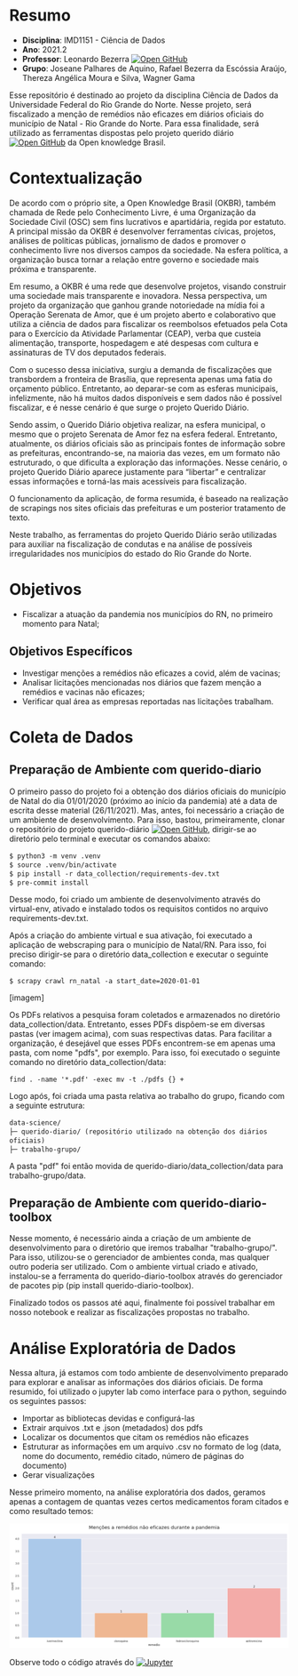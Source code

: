# Resumo
- **Disciplina**: IMD1151 - Ciência de Dados
- **Ano**: 2021.2
- **Professor**: Leonardo Bezerra [![Open GitHub](https://badgen.net/badge/icon/github?icon=github&label)](https://github.com/leobezerra?tab=repositories)
- **Grupo**: Joseane Palhares de Aquino, Rafael Bezerra da Escóssia Araújo, Thereza Angélica Moura e Silva, Wagner Gama

Esse repositório é destinado ao projeto da disciplina Ciência de Dados da Universidade Federal do Rio Grande do Norte. Nesse projeto, será fiscalizado a menção de remédios não eficazes em diários oficiais do município de Natal - Rio Grande do Norte. Para essa finalidade, será utilizado as ferramentas dispostas pelo projeto querido diário [![Open GitHub](https://badgen.net/badge/icon/github?icon=github&label)](https://github.com/okfn-brasil/querido-diario) da Open knowledge Brasil.

# Contextualização
De acordo com o próprio site, a Open Knowledge Brasil (OKBR), também chamada de Rede pelo Conhecimento Livre, é uma Organização da Sociedade Civil (OSC) sem fins lucrativos e apartidária, regida por estatuto. A principal missão da OKBR é desenvolver ferramentas cívicas, projetos, análises de políticas públicas, jornalismo de dados e promover o conhecimento livre nos diversos campos da sociedade. Na esfera política, a organização busca tornar a relação entre governo e sociedade mais próxima e transparente.

Em resumo, a OKBR é uma rede que desenvolve projetos, visando construir uma sociedade mais transparente e inovadora. Nessa perspectiva, um projeto da organização que ganhou grande notoriedade na mídia foi a Operação Serenata de Amor, que é um projeto aberto e colaborativo que utiliza a ciência de dados para fiscalizar os reembolsos efetuados pela Cota para o Exercício da Atividade Parlamentar (CEAP), verba que custeia alimentação, transporte, hospedagem e até despesas com cultura e assinaturas de TV dos deputados federais.

Com o sucesso dessa iniciativa, surgiu a demanda de fiscalizações que transbordem a fronteira de Brasília, que representa apenas uma fatia do orçamento público. Entretanto, ao deparar-se com as esferas municipais, infelizmente, não há muitos dados disponíveis e sem dados não é possível fiscalizar, e é nesse cenário é que surge o projeto Querido Diário.

Sendo assim, o Querido Diário objetiva realizar, na esfera municipal, o mesmo que o projeto Serenata de Amor fez na esfera federal. Entretanto, atualmente, os diários oficiais são as principais fontes de informação sobre as prefeituras, encontrando-se, na maioria das vezes, em um formato não estruturado, o que dificulta a exploração das informações. Nesse cenário, o projeto Querido Diário aparece justamente para “libertar” e centralizar essas informações e torná-las mais acessíveis para fiscalização.

O funcionamento da aplicação, de forma resumida, é baseado na realização de scrapings nos sites oficiais das prefeituras e um posterior tratamento de texto.

Neste trabalho, as ferramentas do projeto Querido Diário serão utilizadas para auxiliar na fiscalização de condutas e na análise de possíveis irregularidades nos municípios do estado do Rio Grande do Norte.

# Objetivos

- Fiscalizar a atuação da pandemia nos municípios do RN, no primeiro momento para Natal;

## Objetivos Específicos

- Investigar menções a remédios não eficazes a covid, além de vacinas;
- Analisar licitações mencionadas nos diários que fazem menção a remédios e vacinas não eficazes;
- Verificar qual área as empresas reportadas nas licitações trabalham.


# Coleta de Dados
## Preparação de Ambiente com querido-diario

O primeiro passo do projeto foi a obtenção dos diários oficiais do município de Natal do dia 01/01/2020 (próximo ao início da pandemia) até a data de escrita desse material (26/11/2021). Mas, antes, foi necessário a criação de um ambiente de desenvolvimento. Para isso, bastou, primeiramente, clonar o repositório do projeto querido-diário [![Open GitHub](https://badgen.net/badge/icon/github?icon=github&label)](https://github.com/okfn-brasil/querido-diario), dirigir-se ao diretório pelo terminal e executar os comandos abaixo:

```
$ python3 -m venv .venv
$ source .venv/bin/activate
$ pip install -r data_collection/requirements-dev.txt
$ pre-commit install
```

Desse modo, foi criado um ambiente de desenvolvimento através do virtual-env, ativado e instalado todos os requisitos contidos no arquivo requirements-dev.txt.

Após a criação do ambiente virtual e sua ativação, foi executado a aplicação de webscraping para o município de Natal/RN. Para isso, foi preciso dirigir-se para o diretório data_collection e executar o seguinte comando:

```
$ scrapy crawl rn_natal -a start_date=2020-01-01
```
[imagem]

Os PDFs relativos a pesquisa foram coletados e armazenados no diretório data_collection/data. Entretanto, esses PDFs dispõem-se em diversas pastas (ver imagem acima), com suas respectivas datas. Para facilitar a organização, é desejável que esses PDFs encontrem-se em apenas uma pasta, com nome "pdfs", por exemplo. Para isso, foi executado o seguinte comando no diretório data_collection/data:

```
find . -name '*.pdf' -exec mv -t ./pdfs {} +
```

Logo após, foi criada uma pasta relativa ao trabalho do grupo, ficando com a seguinte estrutura:

```
data-science/
├─ querido-diario/ (repositório utilizado na obtenção dos diários oficiais)
├─ trabalho-grupo/
```

A pasta "pdf" foi então movida de querido-diario/data_collection/data para trabalho-grupo/data.

## Preparação de Ambiente com querido-diario-toolbox

Nesse momento, é necessário ainda a criação de um ambiente de desenvolvimento para o diretório que iremos trabalhar "trabalho-grupo/". Para isso, utilizou-se o gerenciador de ambientes conda, mas qualquer outro poderia ser utilizado. Com o ambiente virtual criado e ativado, instalou-se a ferramenta do querido-diario-toolbox através do gerenciador de pacotes pip (pip install querido-diario-toolbox). 

Finalizado todos os passos até aqui, finalmente foi possível trabalhar em nosso notebook e realizar as fiscalizações propostas no trabalho.

# Análise Exploratória de Dados

Nessa altura, já estamos com todo ambiente de desenvolvimento preparado para explorar e analisar as informações dos diários oficiais. De forma resumido, foi utilizado o jupyter lab como interface para o python, seguindo os seguintes passos:

- Importar as bibliotecas devidas e configurá-las
- Extrair arquivos .txt e .json (metadados) dos pdfs
- Localizar os documentos que citam os remédios não eficazes
- Estruturar as informações em um arquivo .csv no formato de log (data, nome do documento, remédio citado, número de páginas do documento)
- Gerar visualizações

Nesse primeiro momento, na análise exploratória dos dados, geramos apenas a contagem de quantas vezes certos medicamentos foram citados e como resultado temos:

![alt text](https://github.com/bezerraescossia/imd-data-science/blob/main/imagem.jpg?raw=true)

Observe todo o código através do [![Jupyter](https://img.shields.io/badge/-Notebook-191A1B?style=flat-square&logo=jupyter)](https://github.com/bezerraescossia/imd-data-science/blob/main/report.ipynb)
